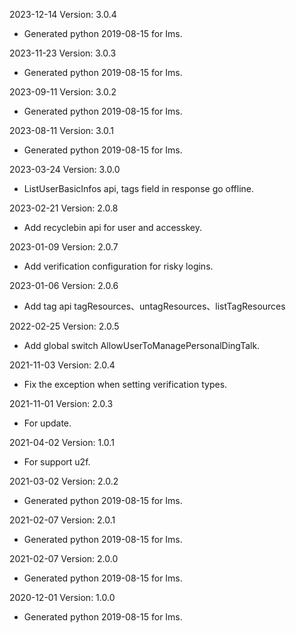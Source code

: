 2023-12-14 Version: 3.0.4
- Generated python 2019-08-15 for Ims.

2023-11-23 Version: 3.0.3
- Generated python 2019-08-15 for Ims.

2023-09-11 Version: 3.0.2
- Generated python 2019-08-15 for Ims.

2023-08-11 Version: 3.0.1
- Generated python 2019-08-15 for Ims.

2023-03-24 Version: 3.0.0
- ListUserBasicInfos api, tags field in response go offline.

2023-02-21 Version: 2.0.8
- Add recyclebin api for user and accesskey.

2023-01-09 Version: 2.0.7
- Add verification configuration for risky logins.

2023-01-06 Version: 2.0.6
- Add tag api tagResources、untagResources、listTagResources

2022-02-25 Version: 2.0.5
- Add global switch AllowUserToManagePersonalDingTalk.

2021-11-03 Version: 2.0.4
- Fix the exception when setting verification types.

2021-11-01 Version: 2.0.3
- For update.

2021-04-02 Version: 1.0.1
- For support u2f.

2021-03-02 Version: 2.0.2
- Generated python 2019-08-15 for Ims.

2021-02-07 Version: 2.0.1
- Generated python 2019-08-15 for Ims.

2021-02-07 Version: 2.0.0
- Generated python 2019-08-15 for Ims.

2020-12-01 Version: 1.0.0
- Generated python 2019-08-15 for Ims.

